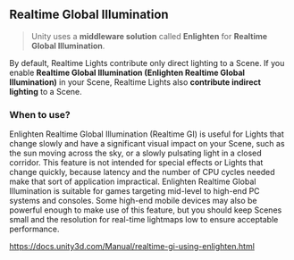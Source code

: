 ## Realtime Global Illumination
> Unity uses a **middleware solution** called **Enlighten** for **Realtime Global Illumination**.

By default, Realtime Lights contribute only direct lighting to a Scene. If you enable **Realtime Global Illumination (Enlighten Realtime Global Illumination)** in your Scene, Realtime Lights also **contribute indirect lighting** to a Scene.


### When to use?

Enlighten Realtime Global Illumination (Realtime GI) is useful for Lights that change slowly and have a significant visual impact on your Scene, such as the sun moving across the sky, or a slowly pulsating light in a closed corridor. This feature is not intended for special effects or Lights that change quickly, because latency and the number of CPU cycles needed make that sort of application impractical. Enlighten Realtime Global Illumination
 is suitable for games targeting mid-level to high-end PC systems and consoles. Some high-end mobile devices may also be powerful enough to make use of this feature, but you should keep Scenes small and the resolution for real-time lightmaps low to ensure acceptable performance.
 
 
 




https://docs.unity3d.com/Manual/realtime-gi-using-enlighten.html

